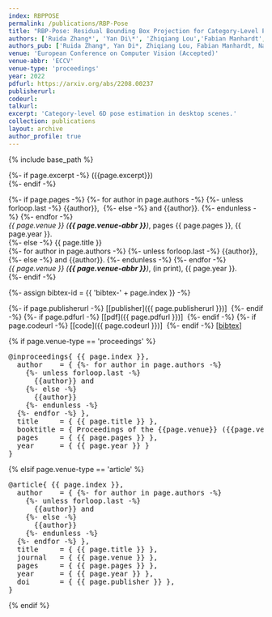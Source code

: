 ```yaml
---
index: RBPPOSE
permalink: /publications/RBP-Pose
title: "RBP-Pose: Residual Bounding Box Projection for Category-Level Pose Estimation"
authors: ['Ruida Zhang*', 'Yan Di\*', 'Zhiqiang Lou','Fabian Manhardt', 'Nassir Navab', 'Federico Tombari', 'Xiangyang Ji'] 
authors_pub: ['Ruida Zhang*, Yan Di*, Zhiqiang Lou, Fabian Manhardt, Nassir Navab, Federico Tombari, Xiangyang Ji']
venue: 'European Conference on Computer Vision (Accepted)'
venue-abbr: 'ECCV'
venue-type: 'proceedings'
year: 2022
pdfurl: https://arxiv.org/abs/2208.00237
publisherurl: 
codeurl:
talkurl:
excerpt: 'Category-level 6D pose estimation in desktop scenes.'
collection: publications
layout: archive
author_profile: true
---
```


{% include base_path %}

{%- if page.excerpt -%}
  ({{page.excerpt}})<br>
{%- endif -%}

{%- if page.pages -%}
  {%- for author in page.authors -%}
    {%- unless forloop.last -%}
      {{author}},&nbsp;
    {%- else -%}
      and {{author}}.
    {%- endunless -%}
  {%- endfor -%} <br>
  <i>{{ page.venue }} (<strong>{{ page.venue-abbr }}</strong>)</i>, pages {{ page.pages }}, {{ page.year }}.<br>
{%- else -%}
  {{ page.title }} <br>
  {%- for author in page.authors -%}
    {%- unless forloop.last -%}
      {{author}},&nbsp;
    {%- else -%}
      and {{author}}.
    {%- endunless -%}
  {%- endfor -%} <br>
  <i>{{ page.venue }} (<strong>{{ page.venue-abbr }}</strong>)</i>, (in print), {{ page.year }}.<br>
{%- endif -%}

{%- assign bibtex-id = {{ 'bibtex-' + page.index }} -%}

{%- if page.publisherurl -%}
  [[publisher]({{ page.publisherurl }})]&nbsp;
{%- endif -%}
{%- if page.pdfurl -%}
  [[pdf]({{ page.pdfurl }})]&nbsp;
{%- endif -%}
{%- if page.codeurl -%}
  [[code]({{ page.codeurl }})]&nbsp;
{%- endif -%}
[<a href="javascript:void(0)" onclick="(function(target, id) { if ($('#' + id).css('display') == 'block') { $('#' + id).hide('fast'); $(target).text('bibtex') } else { $('#' + id).show('fast'); $(target).text('bibtex▲') } })(this, '{{ bibtex-id }}');">bibtex</a>]
<div id='{{ bibtex-id }}' style="display:none">
  <pre>@inproceedings{ {{ page.index }},
    author    = {&nbsp;{%- for author in page.authors -%}
    {%- unless forloop.last -%}
      {{author}} and&nbsp;
    {%- else -%}
      {{author}}
    {%- endunless -%}
  {%- endfor -%}&nbsp;},
  title={RBP-Pose: Residual Bounding Box Projection for Category-Level Pose Estimation},
  author={Zhang, Ruida and Di, Yan and Lou, Zhiqiang and Manhardt, Fabian and Navab, Nassir and Tombari, Federico and Ji, Xiangyang},
  journal={arXiv preprint arXiv:2208.00237},
  year={2022}
}
  }
  </pre>
</div>

{% if page.venue-type == 'proceedings' %}
<pre>
@inproceedings{ {{ page.index }},
  author    = {&nbsp;{%- for author in page.authors -%}
    {%- unless forloop.last -%}
      {{author}} and&nbsp;
    {%- else -%}
      {{author}}
    {%- endunless -%}
  {%- endfor -%}&nbsp;},
  title     = { {{ page.title }} },
  booktitle = { Proceedings of the {{page.venue}} ({{page.venue-abbr}}) },
  pages     = { {{ page.pages }} },
  year      = { {{ page.year }} }
}
</pre>
{% elsif page.venue-type == 'article' %}
<pre>
@article{ {{ page.index }},
  author    = {&nbsp;{%- for author in page.authors -%}
    {%- unless forloop.last -%}
      {{author}} and&nbsp;
    {%- else -%}
      {{author}}
    {%- endunless -%}
  {%- endfor -%}&nbsp;},
  title     = { {{ page.title }} },
  journal   = { {{ page.venue }} },
  pages     = { {{ page.pages }} },
  year      = { {{ page.year }} },
  doi       = { {{ page.publisher }} },
}
</pre>
{% endif %}
